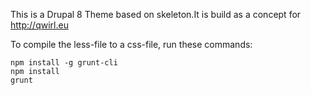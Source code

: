 This is a Drupal 8 Theme based on skeleton.It is build as a concept for http://qwirl.eu

To compile the less-file to a css-file, run these commands:

    npm install -g grunt-cli
    npm install
    grunt


